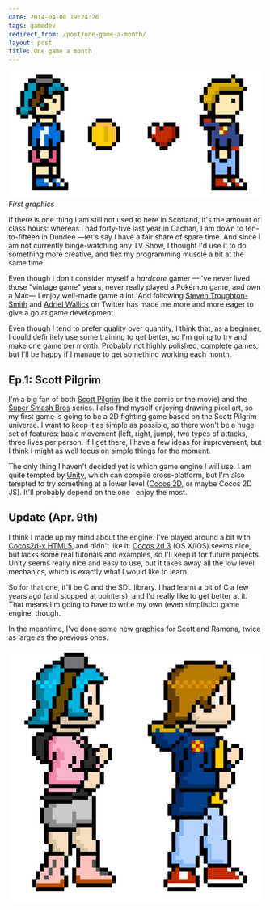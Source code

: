 ```yaml
---
date: 2014-04-08 19:24:26
tags: gamedev
redirect_from: /post/one-game-a-month/
layout: post
title: One game a month
---
```


![scott.jpg][1]  
_First graphics_

if there is one thing I am still not used to here in Scotland, it's the amount of class hours: whereas I had forty-five last year in Cachan, I am down to ten-to-fifteen in Dundee —let's say I have a fair share of spare time. And since I am not currently binge-watching any TV Show, I thought I'd use it to do something more creative, and flex my programming muscle a bit at the same time.

<!--more-->

Even though I don't consider myself a _hardcore_ gamer —I've never lived those "vintage game" years, never really played a Pokémon game, and own a Mac— I enjoy well-made game a lot. And following [Steven Troughton-Smith][2] and [Adriel Wallick][3] on Twitter has made me more and more eager to give a go at game development.

Even though I tend to prefer quality over quantity, I think that, as a beginner, I could definitely use some training to get better, so I'm going to try and make one game per month. Probably not highly polished, complete games, but I'll be happy if I manage to get something working each month.

## Ep.1: Scott Pilgrim

I'm a big fan of both [Scott Pilgrim][4] (be it the comic or the movie) and the [Super Smash Bros][5] series. I also find myself enjoying drawing pixel art, so my  first game is going to be a 2D fighting game based on the Scott Pilgrim universe. I want to keep it as simple as possible, so there won't be a huge set of features: basic movement (left, right, jump), two types of attacks, three lives per person. If I get there, I have a few ideas for improvement, but I think I might as well focus on simple things for the moment.

The only thing I haven't decided yet is which game engine I will use. I am quite tempted by [Unity][6], which can compile cross-platform, but I'm also tempted to try something at a lower level ([Cocos 2D][7], or maybe Cocos 2D JS). It'll probably depend on the one I enjoy the most.

## Update (Apr. 9th)

I think I made up my mind about the engine. I've played around a bit with [Cocos2d-x HTML5][8], and didn't like it. [Cocos 2d 3][9] (OS X/iOS) seems nice, but lacks some real tutorials and examples, so I'll keep it for future projects. Unity seems really nice and easy to use, but it takes away all the low level mechanics, which is exactly what I would like to learn.

So for that one, it'll be C and the SDL library. I had learnt a bit of C a few years ago (and stopped at pointers), and I'd really like to get better at it. That means I'm going to have to write my own (even simplistic) game engine, though.

In the meantime, I've done some new graphics for Scott and Ramona, twice as large as the previous ones.

![test.jpg][10]


[1]: /static/media/2014/04/img-1396981012267-raw.png
[2]: https://twitter.com/stroughtonsmith
[3]: https://twitter.com/MsMinotaur
[4]: http://en.wikipedia.org/wiki/Scott_Pilgrim
[5]: http://en.wikipedia.org/wiki/Super_Smash_Bros._(series)
[6]: https://unity3d.com
[7]: http://cocos2d.org/index.html
[8]: https://github.com/cocos2d/cocos2d-html5
[9]: http://www.cocos2d-iphone.org
[10]: /static/media/2014/04/img-1397056837700-raw.png